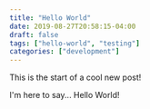 ```yaml
---
title: "Hello World"
date: 2019-08-27T20:58:15-04:00
draft: false
tags: ["hello-world", "testing"]
categories: ["development"]
---
```


This is the start of a cool new post!

I'm here to say... Hello World!
